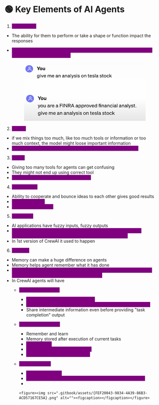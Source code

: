 # 🟢 Key Elements of AI Agents

1. <mark style="color:purple;background-color:purple;">**Roleplaying**</mark>

* The ability for them to perform or take a shape or function impact the responses
*   <mark style="color:purple;background-color:purple;">**Using the correct keywords while setting goals, roles and backstory will help get better response**</mark>

    <figure><img src=".gitbook/assets/{9916DB38-7D82-4BC0-A50A-37B200AB21EA}.png" alt=""><figcaption></figcaption></figure>

2. <mark style="color:purple;background-color:purple;">**Focus:**</mark>

* if we mix things too much, like too much tools or information or too much context, the model might loose important information
* <mark style="color:purple;background-color:purple;">**Do not rely on one agent to do it all, better to use multi agents**</mark>

3. <mark style="color:purple;background-color:purple;">**Tools:**</mark>

* Giving too many tools for agents can get confusing
* They might not end up using correct tool
* <mark style="color:purple;background-color:purple;">**Provide only the key tools to the agent**</mark>

4. <mark style="color:purple;background-color:purple;">**Cooperation**</mark>

* Ability to cooperate and bounce ideas to each other gives good results
* <mark style="color:purple;background-color:purple;">**Take feedbacks**</mark>
* <mark style="color:purple;background-color:purple;">**Delegate feedbacks**</mark>

5. <mark style="color:purple;background-color:purple;">**Guardrails**</mark>

* AI applications have fuzzy inputs, fuzzy outputs
* <mark style="color:purple;background-color:purple;">**We don't want hallucination, or agent stuck on repeated loops, Guardrails helps agent from derailing and stack on track**</mark>
* In 1st version of CrewAI it used to happen

6. <mark style="color:purple;background-color:purple;">**Memory**</mark>

* Memory can make a huge difference on agents
* Memory helps agent remember what it has done&#x20;
* <mark style="color:purple;background-color:purple;">**The ability to recollect what it has done in the past, learn from it and apply their knowledge into future execution**</mark>
* In CrewAI agents will have&#x20;
  * <mark style="color:purple;background-color:purple;">**Short term memory**</mark>&#x20;
    * <mark style="color:purple;background-color:purple;">**Memory during execution of task**</mark>
    * <mark style="color:purple;background-color:purple;">**Share knowledge, activities and learnings with other agents**</mark>
    * Share intermediate information even before providing "task completion" output
  * <mark style="color:purple;background-color:purple;">**Long term memory:**</mark>
    * Remember and learn
    * Memory stored after execution of current tasks
    * <mark style="color:purple;background-color:purple;">**Stored in DB**</mark>
    * <mark style="color:purple;background-color:purple;">**Can be used in any future tasks**</mark>
    * <mark style="color:purple;background-color:purple;">**Leads to self improving agents**</mark>
  * <mark style="color:purple;background-color:purple;">**Entity memory:**</mark>
    * <mark style="color:purple;background-color:purple;">**It also short lived**</mark>
    * <mark style="color:purple;background-color:purple;">**It stores what are the subjects which are being discussed**</mark>
    *

        <figure><img src=".gitbook/assets/{FEF20043-9834-4A39-86B3-ACD57167CE5A}.png" alt=""><figcaption></figcaption></figure>

